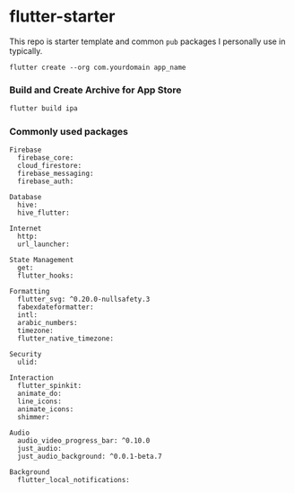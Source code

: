 # flutter-starter
This repo is starter template and common `pub` packages I personally use in typically.

```
flutter create --org com.yourdomain app_name
```

### Build and Create Archive for App Store
```sh
flutter build ipa
```

### Commonly used packages
```
Firebase
  firebase_core:
  cloud_firestore:
  firebase_messaging:
  firebase_auth:
  
Database
  hive:
  hive_flutter:

Internet
  http:
  url_launcher:
  
State Management
  get:
  flutter_hooks:
  
Formatting  
  flutter_svg: ^0.20.0-nullsafety.3
  fabexdateformatter:
  intl:
  arabic_numbers:
  timezone:
  flutter_native_timezone:
  
Security
  ulid:
  
Interaction
  flutter_spinkit:
  animate_do:
  line_icons:
  animate_icons:
  shimmer:

Audio
  audio_video_progress_bar: ^0.10.0
  just_audio:
  just_audio_background: ^0.0.1-beta.7
  
Background
  flutter_local_notifications:
```
